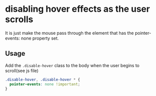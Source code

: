# disabling hover effects as the user scrolls

It is just make the mouse pass through the element that has the pointer-events: none property set. 

## Usage

Add the ```.disable-hover``` class to the body when the user begins to scroll(see js file)

```css
.disable-hover, .disable-hover * {
  pointer-events: none !important;
}
```
